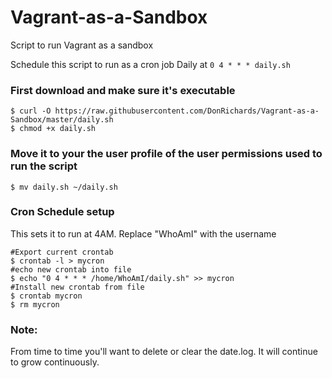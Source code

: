 # Vagrant-as-a-Sandbox
Script to run Vagrant as a sandbox

Schedule this script to run as a cron job Daily at `0 4 * * * daily.sh`

### First download and make sure it's executable

```terminal 
$ curl -O https://raw.githubusercontent.com/DonRichards/Vagrant-as-a-Sandbox/master/daily.sh
$ chmod +x daily.sh
```

### Move it to your the user profile of the user permissions used to run the script

```terminal 
$ mv daily.sh ~/daily.sh
```

### Cron Schedule setup
This sets it to run at 4AM. Replace "WhoAmI" with the username 

```terminal
#Export current crontab
$ crontab -l > mycron
#echo new crontab into file
$ echo "0 4 * * * /home/WhoAmI/daily.sh" >> mycron
#Install new crontab from file
$ crontab mycron
$ rm mycron
```
### Note:
From time to time you'll want to delete or clear the date.log. It will continue to grow continuously. 
